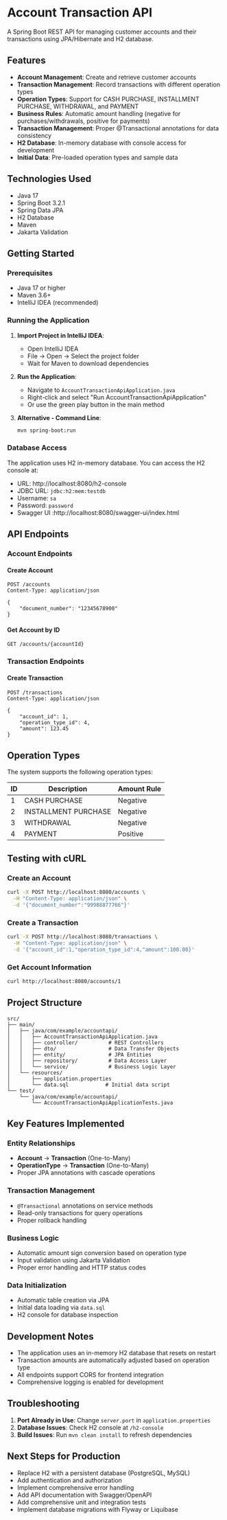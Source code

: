 # Account Transaction API

A Spring Boot REST API for managing customer accounts and their transactions using JPA/Hibernate and H2 database.

## Features

- **Account Management**: Create and retrieve customer accounts
- **Transaction Management**: Record transactions with different operation types
- **Operation Types**: Support for CASH PURCHASE, INSTALLMENT PURCHASE, WITHDRAWAL, and PAYMENT
- **Business Rules**: Automatic amount handling (negative for purchases/withdrawals, positive for payments)
- **Transaction Management**: Proper @Transactional annotations for data consistency
- **H2 Database**: In-memory database with console access for development
- **Initial Data**: Pre-loaded operation types and sample data

## Technologies Used

- Java 17
- Spring Boot 3.2.1
- Spring Data JPA
- H2 Database
- Maven
- Jakarta Validation

## Getting Started

### Prerequisites

- Java 17 or higher
- Maven 3.6+
- IntelliJ IDEA (recommended)

### Running the Application

1. **Import Project in IntelliJ IDEA**:
   - Open IntelliJ IDEA
   - File → Open → Select the project folder
   - Wait for Maven to download dependencies

2. **Run the Application**:
   - Navigate to `AccountTransactionApiApplication.java`
   - Right-click and select "Run AccountTransactionApiApplication"
   - Or use the green play button in the main method

3. **Alternative - Command Line**:
   ```bash
   mvn spring-boot:run
   ```

### Database Access

The application uses H2 in-memory database. You can access the H2 console at:
- URL: http://localhost:8080/h2-console
- JDBC URL: `jdbc:h2:mem:testdb`
- Username: `sa`
- Password: `password`
- Swagger UI :http://localhost:8080/swagger-ui/index.html

## API Endpoints

### Account Endpoints

#### Create Account
```http
POST /accounts
Content-Type: application/json

{
    "document_number": "12345678900"
}
```

#### Get Account by ID
```http
GET /accounts/{accountId}
```

### Transaction Endpoints

#### Create Transaction
```http
POST /transactions
Content-Type: application/json

{
    "account_id": 1,
    "operation_type_id": 4,
    "amount": 123.45
}
```


## Operation Types

The system supports the following operation types:

| ID | Description          | Amount Rule |
|----|---------------------|-------------|
| 1  | CASH PURCHASE       | Negative    |
| 2  | INSTALLMENT PURCHASE| Negative    |
| 3  | WITHDRAWAL          | Negative    |
| 4  | PAYMENT            | Positive    |


## Testing with cURL

### Create an Account
```bash
curl -X POST http://localhost:8080/accounts \
  -H "Content-Type: application/json" \
  -d '{"document_number":"99988877766"}'
```

### Create a Transaction
```bash
curl -X POST http://localhost:8080/transactions \
  -H "Content-Type: application/json" \
  -d '{"account_id":1,"operation_type_id":4,"amount":100.00}'
```

### Get Account Information
```bash
curl http://localhost:8080/accounts/1
```

## Project Structure

```
src/
├── main/
│   ├── java/com/example/accountapi/
│   │   ├── AccountTransactionApiApplication.java
│   │   ├── controller/          # REST Controllers
│   │   ├── dto/                 # Data Transfer Objects
│   │   ├── entity/              # JPA Entities
│   │   ├── repository/          # Data Access Layer
│   │   └── service/             # Business Logic Layer
│   └── resources/
│       ├── application.properties
│       └── data.sql            # Initial data script
└── test/
    └── java/com/example/accountapi/
        └── AccountTransactionApiApplicationTests.java
```

## Key Features Implemented

### Entity Relationships
- **Account** → **Transaction** (One-to-Many)
- **OperationType** → **Transaction** (One-to-Many)
- Proper JPA annotations with cascade operations

### Transaction Management
- `@Transactional` annotations on service methods
- Read-only transactions for query operations
- Proper rollback handling

### Business Logic
- Automatic amount sign conversion based on operation type
- Input validation using Jakarta Validation
- Proper error handling and HTTP status codes

### Data Initialization
- Automatic table creation via JPA
- Initial data loading via `data.sql`
- H2 console for database inspection

## Development Notes

- The application uses an in-memory H2 database that resets on restart
- Transaction amounts are automatically adjusted based on operation type
- All endpoints support CORS for frontend integration
- Comprehensive logging is enabled for development

## Troubleshooting

1. **Port Already in Use**: Change `server.port` in `application.properties`
2. **Database Issues**: Check H2 console at `/h2-console`
3. **Build Issues**: Run `mvn clean install` to refresh dependencies

## Next Steps for Production

- Replace H2 with a persistent database (PostgreSQL, MySQL)
- Add authentication and authorization
- Implement comprehensive error handling
- Add API documentation with Swagger/OpenAPI
- Add comprehensive unit and integration tests
- Implement database migrations with Flyway or Liquibase
